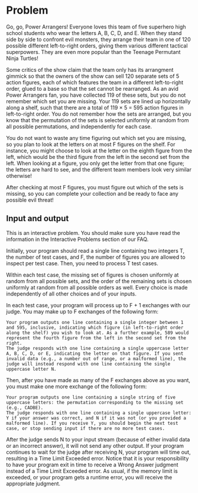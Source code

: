 # Problem

Go, go, Power Arrangers! Everyone loves this team of five superhero high school students who wear the letters A, B, C, D, and E. When they stand side by side to confront evil monsters, they arrange their team in one of 120 possible different left-to-right orders, giving them various different tactical superpowers. They are even more popular than the Teenage Permutant Ninja Turtles!

Some critics of the show claim that the team only has its arrangment gimmick so that the owners of the show can sell 120 separate sets of 5 action figures, each of which features the team in a different left-to-right order, glued to a base so that the set cannot be rearranged. As an avid Power Arrangers fan, you have collected 119 of these sets, but you do not remember which set you are missing. Your 119 sets are lined up horizontally along a shelf, such that there are a total of 119 × 5 = 595 action figures in left-to-right order. You do not remember how the sets are arranged, but you know that the permutation of the sets is selected uniformly at random from all possible permutations, and independently for each case.

You do not want to waste any time figuring out which set you are missing, so you plan to look at the letters on at most F figures on the shelf. For instance, you might choose to look at the letter on the eighth figure from the left, which would be the third figure from the left in the second set from the left. When looking at a figure, you only get the letter from that one figure; the letters are hard to see, and the different team members look very similar otherwise!

After checking at most F figures, you must figure out which of the sets is missing, so you can complete your collection and be ready to face any possible evil threat!

## Input and output

This is an interactive problem. You should make sure you have read the information in the Interactive Problems section of our FAQ.

Initially, your program should read a single line containing two integers T, the number of test cases, and F, the number of figures you are allowed to inspect per test case. Then, you need to process T test cases.

Within each test case, the missing set of figures is chosen uniformly at random from all possible sets, and the order of the remaining sets is chosen uniformly at random from all possible orders as well. Every choice is made independently of all other choices and of your inputs.

In each test case, your program will process up to F + 1 exchanges with our judge. You may make up to F exchanges of the following form:

    Your program outputs one line containing a single integer between 1 and 595, inclusive, indicating which figure (in left-to-right order along the shelf) you wish to look at. As a further example, 589 would represent the fourth figure from the left in the second set from the right.
    The judge responds with one line containing a single uppercase letter A, B, C, D, or E, indicating the letter on that figure. If you sent invalid data (e.g., a number out of range, or a malformed line), the judge will instead respond with one line containing the single uppercase letter N.

Then, after you have made as many of the F exchanges above as you want, you must make one more exchange of the following form:

    Your program outputs one line containing a single string of five uppercase letters: the permutation corresponding to the missing set (e.g., CADBE).
    The judge responds with one line containing a single uppercase letter: Y if your answer was correct, and N if it was not (or you provided a malformed line). If you receive Y, you should begin the next test case, or stop sending input if there are no more test cases.

After the judge sends N to your input stream (because of either invalid data or an incorrect answer), it will not send any other output. If your program continues to wait for the judge after receiving N, your program will time out, resulting in a Time Limit Exceeded error. Notice that it is your responsibility to have your program exit in time to receive a Wrong Answer judgment instead of a Time Limit Exceeded error. As usual, if the memory limit is exceeded, or your program gets a runtime error, you will receive the appropriate judgment.
